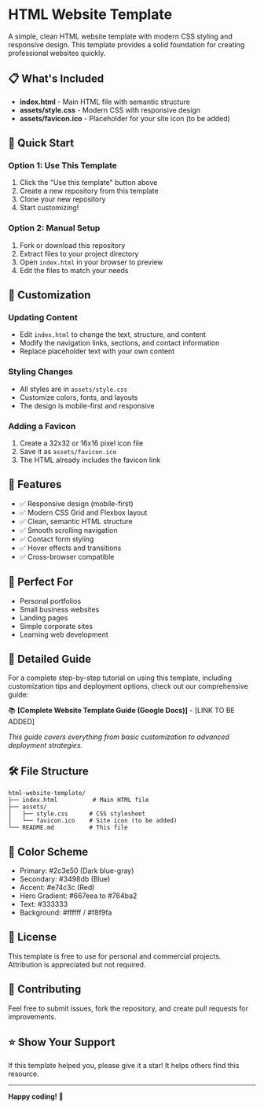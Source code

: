# HTML Website Template

A simple, clean HTML website template with modern CSS styling and responsive design. This template provides a solid foundation for creating professional websites quickly.

## 📋 What's Included

- **index.html** - Main HTML file with semantic structure
- **assets/style.css** - Modern CSS with responsive design
- **assets/favicon.ico** - Placeholder for your site icon (to be added)

## 🚀 Quick Start

### Option 1: Use This Template
1. Click the "Use this template" button above
2. Create a new repository from this template
3. Clone your new repository
4. Start customizing!

### Option 2: Manual Setup
1. Fork or download this repository
2. Extract files to your project directory
3. Open `index.html` in your browser to preview
4. Edit the files to match your needs

## 🎨 Customization

### Updating Content
- Edit `index.html` to change the text, structure, and content
- Modify the navigation links, sections, and contact information
- Replace placeholder text with your own content

### Styling Changes
- All styles are in `assets/style.css`
- Customize colors, fonts, and layouts
- The design is mobile-first and responsive

### Adding a Favicon
1. Create a 32x32 or 16x16 pixel icon file
2. Save it as `assets/favicon.ico`
3. The HTML already includes the favicon link

## 📱 Features

- ✅ Responsive design (mobile-first)
- ✅ Modern CSS Grid and Flexbox layout
- ✅ Clean, semantic HTML structure
- ✅ Smooth scrolling navigation
- ✅ Contact form styling
- ✅ Hover effects and transitions
- ✅ Cross-browser compatible

## 🎯 Perfect For

- Personal portfolios
- Small business websites
- Landing pages
- Simple corporate sites
- Learning web development

## 📖 Detailed Guide

For a complete step-by-step tutorial on using this template, including customization tips and deployment options, check out our comprehensive guide:

📚 **[Complete Website Template Guide (Google Docs)]** - [LINK TO BE ADDED]

*This guide covers everything from basic customization to advanced deployment strategies.*

## 🛠️ File Structure

```
html-website-template/
├── index.html          # Main HTML file
├── assets/
│   ├── style.css      # CSS stylesheet
│   └── favicon.ico    # Site icon (to be added)
└── README.md          # This file
```

## 🎨 Color Scheme

- Primary: #2c3e50 (Dark blue-gray)
- Secondary: #3498db (Blue)
- Accent: #e74c3c (Red)
- Hero Gradient: #667eea to #764ba2
- Text: #333333
- Background: #ffffff / #f8f9fa

## 📝 License

This template is free to use for personal and commercial projects. Attribution is appreciated but not required.

## 🤝 Contributing

Feel free to submit issues, fork the repository, and create pull requests for improvements.

## ⭐ Show Your Support

If this template helped you, please give it a star! It helps others find this resource.

---

**Happy coding! 🚀**
